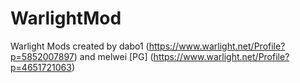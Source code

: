 # WarlightMod
Warlight Mods created by dabo1 (https://www.warlight.net/Profile?p=5852007897) and melwei [PG] (https://www.warlight.net/Profile?p=4651721063)

